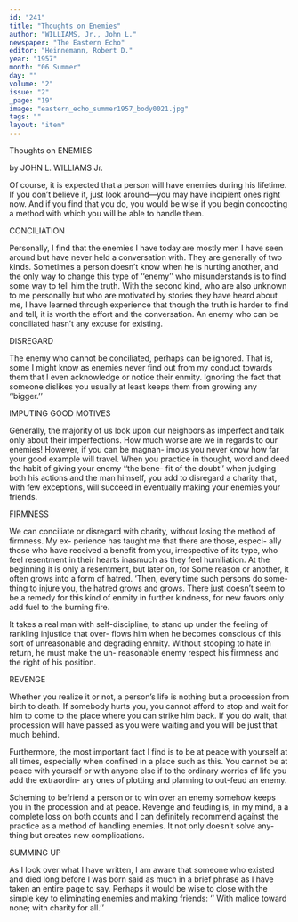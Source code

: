 ```yaml
---
id: "241"
title: "Thoughts on Enemies"
author: "WILLIAMS, Jr., John L."
newspaper: "The Eastern Echo"
editor: "Heinnemann, Robert D."
year: "1957"
month: "06 Summer"
day: ""
volume: "2"
issue: "2"
_page: "19"
image: "eastern_echo_summer1957_body0021.jpg"
tags: ""
layout: "item"
---
```

Thoughts on ENEMIES

by JOHN L. WILLIAMS Jr.

Of course, it is expected that a person will have
enemies during his lifetime. If you don’t believe
it, just look around—you may have incipient ones
right now. And if you find that you do, you would
be wise if you begin concocting a method with which
you will be able to handle them.

CONCILIATION

Personally, I find that the enemies I have today
are mostly men I have seen around but have never
held a conversation with. They are generally of
two kinds. Sometimes a person doesn’t know when
he is hurting another, and the only way to change
this type of ‘‘enemy’’ who misunderstands is to find
some way to tell him the truth. With the second
kind, who are also unknown to me personally but
who are motivated by stories they have heard about
me, I have learned through experience that though
the truth is harder to find and tell, it is worth the
effort and the conversation. An enemy who can be
conciliated hasn’t any excuse for existing.

DISREGARD

The enemy who cannot be conciliated, perhaps
can be ignored. That is, some I might know as
enemies never find out from my conduct towards
them that I even acknowledge or notice their enmity.
Ignoring the fact that someone dislikes you usually
at least keeps them from growing any ‘‘bigger.’’

IMPUTING GOOD MOTIVES

Generally, the majority of us look upon our
neighbors as imperfect and talk only about their
imperfections. How much worse are we in regards
to our enemies! However, if you can be magnan-
imous you never know how far your good example
will travel. When you practice in thought, word
and deed the habit of giving your enemy ‘‘the bene-
fit of the doubt’’ when judging both his actions and
the man himself, you add to disregard a charity
that, with few exceptions, will succeed in eventually
making your enemies your friends.

FIRMNESS

We can conciliate or disregard with charity,
without losing the method of firmness. My ex-
perience has taught me that there are those, especi-
ally those who have received a benefit from you,
irrespective of its type, who feel resentment in their
hearts inasmuch as they feel humiliation. At the
beginning it is only a resentment, but later on, for
Some reason or another, it often grows into a form
of hatred. ‘Then, every time such persons do some-
thing to injure you, the hatred grows and grows.
There just doesn’t seem to be a remedy for this kind
of enmity in further kindness, for new favors only
add fuel to the burning fire.

It takes a real man with self-discipline, to stand
up under the feeling of rankling injustice that over-
flows him when he becomes conscious of this sort
of unreasonable and degrading enmity. Without
stooping to hate in return, he must make the un-
reasonable enemy respect his firmness and the right
of his position.

REVENGE

Whether you realize it or not, a person’s life is
nothing but a procession from birth to death. If
somebody hurts you, you cannot afford to stop and
wait for him to come to the place where you can
strike him back. If you do wait, that procession
will have passed as you were waiting and you will
be just that much behind.

Furthermore, the most important fact I find is
to be at peace with yourself at all times, especially
when confined in a place such as this. You cannot
be at peace with yourself or with anyone else if to
the ordinary worries of life you add the extraordin-
ary ones of plotting and planning to out-feud an
enemy.

Scheming to befriend a person or to win over
an enemy somehow keeps you in the procession and
at peace. Revenge and feuding is, in my mind, a
a complete loss on both counts and I can definitely
recommend against the practice as a method of
handling enemies. It not only doesn’t solve any-
thing but creates new complications.

SUMMING UP

As I look over what I have written, I am aware
that someone who existed and died long before I
was born said as much in a brief phrase as I have
taken an entire page to say. Perhaps it would be
wise to close with the simple key to eliminating
enemies and making friends: ‘‘ With malice toward
none; with charity for all.’’
